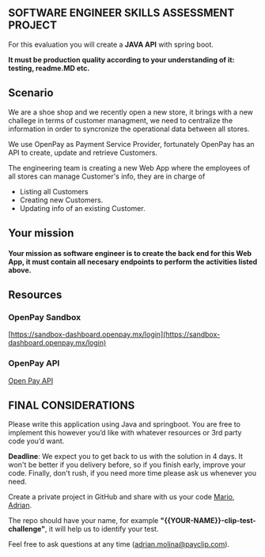 ## SOFTWARE ENGINEER SKILLS ASSESSMENT PROJECT

For this evaluation you will create a  **JAVA API** with spring boot.

**It must be production quality according to your understanding of it: testing, readme.MD etc.**

## Scenario 
We are a shoe shop and we recently open a new store, it brings with a new challege in terms of customer managment, we need to centralize the information in order to syncronize the operational data between all stores.

We use OpenPay as Payment Service Provider, fortunately OpenPay has an API to create, update and retrieve Customers. 

The engineering team is creating a new Web App where the employees of all stores can manage Customer's info, they are in charge of 
* Listing all Customers
* Creating new Customers.
* Updating info of an existing Customer.

## Your mission 
#### Your mission as software engineer is to create the back end for this Web App, it must contain all necesary endpoints to perform the activities listed above.

## Resources 

### OpenPay Sandbox
[https://sandbox-dashboard.openpay.mx/login](https://sandbox-dashboard.openpay.mx/login)

### OpenPay API 
[Open Pay API](https://www.openpay.mx/docs/api.html)

## FINAL CONSIDERATIONS
Please write this application using  Java and springboot. You are free to implement this however you’d like with whatever resources or 3rd party code you’d want.

**Deadline**: We expect you to get back to us with the solution in 4 days. It won't be better if you delivery before, so if you finish early, improve your code. Finally, don't rush, if you need more time please ask us whenever you need.

Create a private project in GitHub and share with us your code [Mario](mario-morales-clip), [Adrian](https://github.com/Adriansillo).

The repo should have your name, for example **"{{YOUR-NAME}}-clip-test-challenge"**, it will help us to identify your test.

Feel free to ask questions at any time (adrian.molina@payclip.com).
